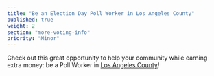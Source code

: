 ```yaml
---
title: "Be an Election Day Poll Worker in Los Angeles County"
published: true
weight: 2
section: "more-voting-info"
priority: "Minor"
---
```


Check out this great opportunity to help your community while earning extra money: be a Poll Worker in [Los Angeles County](https://www.lavote.net/home/voting-elections/pollworker-information/become-a-pollworker)!  
